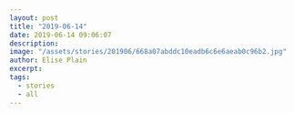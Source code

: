 ```yaml
---
layout: post
title: "2019-06-14"
date: 2019-06-14 09:06:07
description: 
image: "/assets/stories/201906/668a07abddc10eadb6c6e6aeab0c96b2.jpg"
author: Elise Plain
excerpt: 
tags: 
  - stories
  - all
---
```



<p></p>
